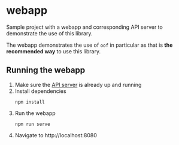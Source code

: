# webapp
Sample project with a webapp and corresponding API server to demonstrate the use of this library.

The webapp demonstrates the use of `oof` in particular as that is **the recommended way** to use this library.


## Running the webapp
1. Make sure the [API server](../server/) is already up and running
1. Install dependencies
    ```shell
    npm install
    ```
1. Run the webapp
    ```shell
    npm run serve
    ```
1. Navigate to http://localhost:8080